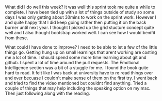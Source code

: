 What did I do well this week?
It was well this sprint took me quite a while to complete. I have been tied up with a lot of things outside of study so some days I was only getting about 30mins to work on the sprint work. However I and quite happy that I did keep going rather then putting it on the back burner until next year. I thought I picked up the grid stucture concept quite well and I also thought bootstrap worked well. I can see how I would benifit from these.

What could I have done to improve?
I need to be able to let a few of the little things go. Getting hung up on small learnings that arent working are costing me a lot of time. I should spend some more time learning about git and github. I spent a lot of time around the pull requests. The Emotional Intelligence section was a bit of a stuggle for me. I found the book quite hard to read. It felt like I was back at university have to re read things over and over becuase I couldn't make sense of them on the first try. I went back and tried to find the video mentioned but couldnt find anything. Tried a couple of things that may help including the speaking option on my mac. Then just following along with the reading.

